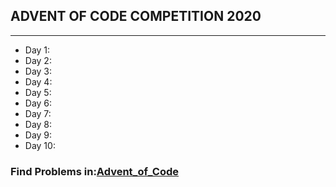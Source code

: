 <html>
<body>
<h2>ADVENT OF CODE COMPETITION 2020</h2>
<hr>
<ul>
<li>Day 1:</li>
<li>Day 2:</li>
<li>Day 3:</li>
<li>Day 4:</li>
<li>Day 5:</li>
<li>Day 6:</li>
<li>Day 7:</li>
<li>Day 8:</li>
<li>Day 9:</li>
<li>Day 10:</li>
</ul>
<h3>Find Problems in:<a href="">Advent_of_Code</a></h3>
</body>
</html>
